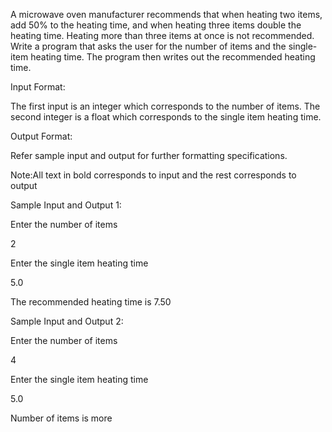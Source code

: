 A microwave oven manufacturer recommends that when heating two items, add 50% to the heating time, and when heating three items double the heating time. Heating more than three items at once is not recommended. Write a program that asks the user for the number of items and the single-item heating time. The program then writes out the recommended heating time.

Input Format:

The first input is an integer which corresponds to the number of items. The second integer is a float which corresponds to the single item heating time.

Output Format:

Refer sample input and output for further formatting specifications.

Note:All text in bold corresponds to input and the rest corresponds to output

Sample Input and Output 1:

Enter the number of items

2

Enter the single item heating time

5.0

The recommended heating time is 7.50

 Sample Input and Output 2:

Enter the number of items

4

Enter the single item heating time

5.0

Number of items is more
